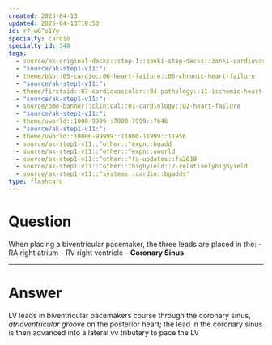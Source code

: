 ```yaml
---
created: 2025-04-13
updated: 2025-04-13T10:53
id: r?-wG^o1Yy
specialty: cardio
specialty_id: 340
tags:
  - source/ak-original-decks::step-1::zanki-step-decks::zanki-cardiovascular::cardio-pathology
  - "source/ak-step1-v11:": 
  - theme/b&b::05-cardio::06-heart-failure::05-chronic-heart-failure
  - "source/ak-step1-v11:": 
  - theme/firstaid::07-cardiovascular::04-pathology::11-ischemic-heart-disease::sudden-cardiac-death
  - "source/ak-step1-v11:": 
  - source/ome-banner::clinical::01-cardiology::02-heart-failure
  - "source/ak-step1-v11:": 
  - theme/uworld::1000-9999::7000-7999::7646
  - "source/ak-step1-v11:": 
  - theme/uworld::10000-99999::11000-11999::11956
  - source/ak-step1-v11::^other::^expn::bgadd
  - source/ak-step1-v11::^other::^expn::uworld
  - source/ak-step1-v11::^other::^fa-updates::fa2018
  - source/ak-step1-v11::^other::^highyield::2-relativelyhighyield
  - source/ak-step1-v11::^systems::cardio::bgadds"
type: flashcard
---
```


# Question
When placing a biventricular pacemaker, the three leads are placed in the:   - RA right atrium  - RV right ventricle - **Coronary Sinus**

---

# Answer
LV leads in biventricular pacemakers course through the coronary sinus, *atrioventricular groove* on the posterior heart; the lead in the coronary sinus is then advanced into a lateral vv tributary to pace the LV